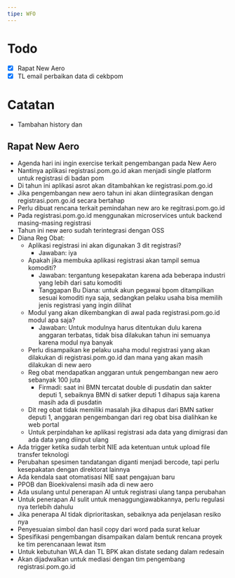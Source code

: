 ```yaml
---
tipe: WFO
---
```

# Todo
- [x] Rapat New Aero
- [x] TL email perbaikan data di cekbpom
# Catatan
- Tambahan history dan 
## Rapat New Aero
- Agenda hari ini ingin exercise terkait pengembangan pada New Aero
- Nantinya aplikasi registrasi.pom.go.id akan menjadi single platform untuk registrasi di badan pom
- Di tahun ini aplikasi asrot akan ditambahkan ke registrasi.pom.go.id
- Jika pengembangan new aero tahun ini akan diintegrasikan dengan registrasi.pom.go.id secara bertahap
- Perlu dibuat rencana terkait pemindahan new aro ke regitrasi.pom.go.id
- Pada registrasi.pom.go.id menggunakan microservices untuk backend  masing-masing registrasi
- Tahun ini new aero sudah terintegrasi dengan OSS
- Diana Reg Obat:
	- Aplikasi registrasi ini akan digunakan 3 dit registrasi?
		- Jawaban: iya
	- Apakah jika membuka aplikasi registrasi akan tampil semua komoditi?
		- Jawaban: tergantung kesepakatan karena ada beberapa industri yang lebih dari satu komoditi
		- Tanggapan Bu Diana: untuk akun pegawai bpom ditampilkan sesuai komoditi nya saja, sedangkan pelaku usaha bisa memilih jenis registrasi yang ingin dilihat
	- Modul yang akan dikembangkan di awal pada registrasi.pom.go.id modul apa saja?
		- Jawaban: Untuk modulnya harus ditentukan dulu karena anggaran terbatas, tidak bisa dilakukan tahun ini semuanya karena modul nya banyak
	- Perlu disampaikan ke pelaku usaha modul registrasi yang akan dilakukan di registrasi.pom.go.id dan mana yang akan masih dilakukan di new aero
	- Reg obat mendapatkan anggaran untuk pengembangan new aero sebanyak 100 juta
		- Firmadi: saat ini BMN tercatat double di pusdatin dan sakter deputi 1, sebaiknya BMN di satker deputi 1 dihapus saja karena masih ada di pusdatin
	- Dit reg obat tidak memiliki masalah jika dihapus dari BMN satker deputi 1, anggaran pengembangan dari reg obat bisa dialihkan ke web portal
	- Untuk perpindahan ke aplikasi registrasi ada data yang dimigrasi dan ada data yang diinput ulang
- Ada trigger ketika sudah terbit NIE ada ketentuan untuk upload file transfer teknologi
- Perubahan spesimen tandatangan diganti menjadi bercode, tapi perlu kesepakatan dengan direktorat lainnya
- Ada kendala saat otomatisasi NIE saat pengajuan baru
- PPOB dan Bioekivalensi masih ada di new aero
- Ada usulang untul penerapan AI untuk registrasi ulang tanpa perubahan
- Untuk penerapan AI sulit untuk menaggungjawabkannya, perlu regulasi nya terlebih dahulu
- Jika penerapa AI tidak diprioritaskan, sebaiknya ada penjelasan resiko nya
- Penyesuaian simbol dan hasil copy dari word pada surat keluar
- Spesifikasi pengembangan disampaikan dalam bentuk rencana proyek ke tim perencanaan lewat itsm
- Untuk kebutuhan WLA dan TL BPK akan distate sedang dalam redesain
- Akan dijadwalkan untuk mediasi dengan tim pengembang registrasi.pom.go.id